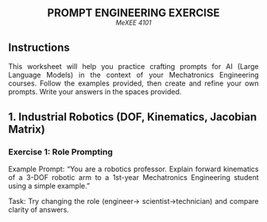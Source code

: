 <h2 align="center" style="margin-bottom: 0;">PROMPT ENGINEERING EXERCISE</h2>
<p align="center" style="margin-top: 0; font-size: 0.9em;"><em>MeXEE 4101</em></p>

## Instructions
 <p align="justify">
This worksheet will help you practice crafting prompts for AI (Large Language Models) in the context of your Mechatronics Engineering courses. Follow the examples provided, then create and refine your own prompts. Write your answers in the spaces provided.

## 1. Industrial Robotics (DOF, Kinematics, Jacobian Matrix)
### Exercise 1: Role Prompting

<p align="justify">
Example Prompt:
“You are a robotics professor. Explain forward kinematics of a 3-DOF robotic arm to a 1st-year Mechatronics Engineering student using a simple example.” </p>
<p align="justify">
Task: Try changing the role (engineer→ scientist→technician) and compare clarity of answers.
